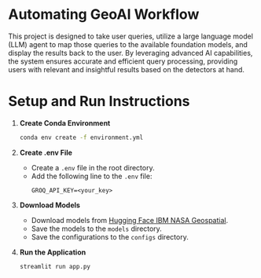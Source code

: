 # Automating GeoAI Workflow


This project is designed to take user queries, utilize a large language model (LLM) agent to map those queries to the available foundation models, and display the results back to the user. By leveraging advanced AI capabilities, the system ensures accurate and efficient query processing, providing users with relevant and insightful results based on the detectors at hand.

# Setup and Run Instructions

1. **Create Conda Environment**
    ```sh
    conda env create -f environment.yml
    ```

2. **Create .env File**
    - Create a `.env` file in the root directory.
    - Add the following line to the `.env` file:
      ```
      GROQ_API_KEY=<your_key>
      ```

3. **Download Models**
    - Download models from [Hugging Face IBM NASA Geospatial](https://huggingface.co/ibm-nasa-geospatial).
    - Save the models to the `models` directory.
    - Save the configurations to the `configs` directory.

4. **Run the Application**
    ```sh
    streamlit run app.py
    ```